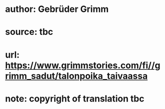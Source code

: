 # author: Gebrüder Grimm
# source: tbc
# url: https://www.grimmstories.com/fi//grimm_sadut/talonpoika_taivaassa
# note: copyright of translation tbc


